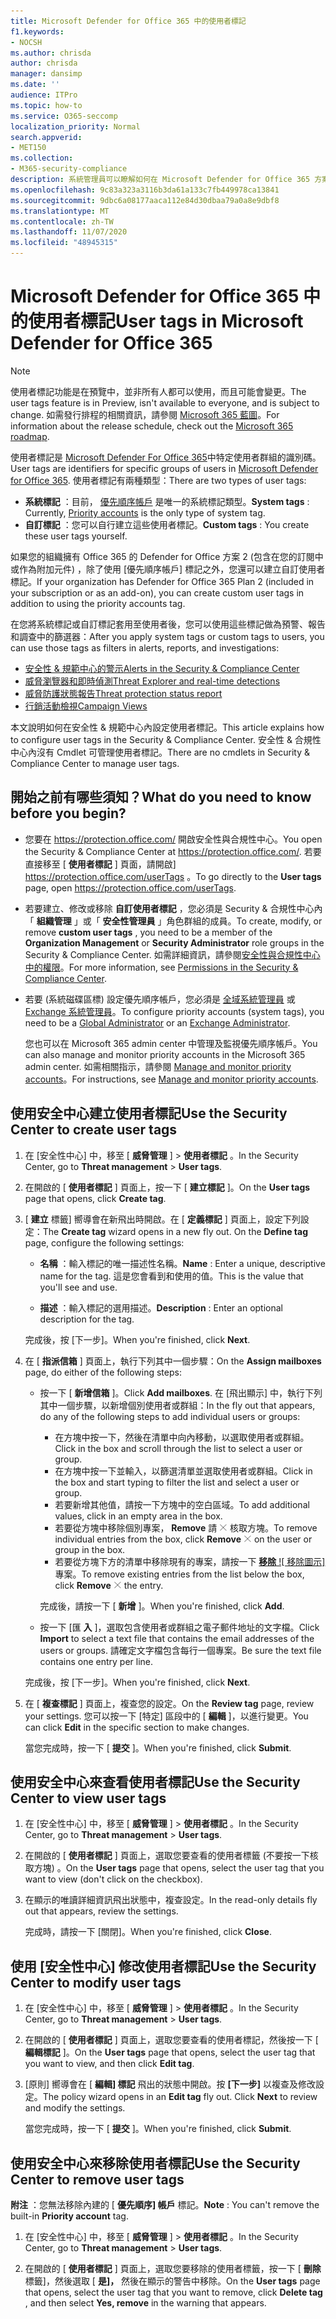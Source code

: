 ```yaml
---
title: Microsoft Defender for Office 365 中的使用者標記
f1.keywords:
- NOCSH
ms.author: chrisda
author: chrisda
manager: dansimp
ms.date: ''
audience: ITPro
ms.topic: how-to
ms.service: O365-seccomp
localization_priority: Normal
search.appverid:
- MET150
ms.collection:
- M365-security-compliance
description: 系統管理員可以瞭解如何在 Microsoft Defender for Office 365 方案2中識別具有使用者標記的特定使用者群組。 標記篩選可用於 Office 365 的 Microsoft Defender 中的提醒、報告和調查，以快速識別已標記的使用者。
ms.openlocfilehash: 9c83a323a3116b3da61a133c7fb449978ca13841
ms.sourcegitcommit: 9dbc6a08177aaca112e84d30dbaa79a0a8e9dbf8
ms.translationtype: MT
ms.contentlocale: zh-TW
ms.lasthandoff: 11/07/2020
ms.locfileid: "48945315"
---
```

# <a name="user-tags-in-microsoft-defender-for-office-365"></a><span data-ttu-id="cf4f1-104">Microsoft Defender for Office 365 中的使用者標記</span><span class="sxs-lookup"><span data-stu-id="cf4f1-104">User tags in Microsoft Defender for Office 365</span></span>

> [!NOTE]
> <span data-ttu-id="cf4f1-105">使用者標記功能是在預覽中，並非所有人都可以使用，而且可能會變更。</span><span class="sxs-lookup"><span data-stu-id="cf4f1-105">The user tags feature is in Preview, isn't available to everyone, and is subject to change.</span></span> <span data-ttu-id="cf4f1-106">如需發行排程的相關資訊，請參閱 [Microsoft 365 藍圖](https://www.microsoft.com/microsoft-365/roadmap)。</span><span class="sxs-lookup"><span data-stu-id="cf4f1-106">For information about the release schedule, check out the [Microsoft 365 roadmap](https://www.microsoft.com/microsoft-365/roadmap).</span></span>

<span data-ttu-id="cf4f1-107">使用者標記是 [Microsoft Defender For Office 365](office-365-atp.md)中特定使用者群組的識別碼。</span><span class="sxs-lookup"><span data-stu-id="cf4f1-107">User tags are identifiers for specific groups of users in [Microsoft Defender for Office 365](office-365-atp.md).</span></span> <span data-ttu-id="cf4f1-108">使用者標記有兩種類型：</span><span class="sxs-lookup"><span data-stu-id="cf4f1-108">There are two types of user tags:</span></span>

- <span data-ttu-id="cf4f1-109">**系統標記** ：目前， [優先順序帳戶](https://docs.microsoft.com/microsoft-365/admin/setup/priority-accounts) 是唯一的系統標記類型。</span><span class="sxs-lookup"><span data-stu-id="cf4f1-109">**System tags** : Currently, [Priority accounts](https://docs.microsoft.com/microsoft-365/admin/setup/priority-accounts) is the only type of system tag.</span></span>
- <span data-ttu-id="cf4f1-110">**自訂標記** ：您可以自行建立這些使用者標記。</span><span class="sxs-lookup"><span data-stu-id="cf4f1-110">**Custom tags** : You create these user tags yourself.</span></span>

<span data-ttu-id="cf4f1-111">如果您的組織擁有 Office 365 的 Defender for Office 方案 2 (包含在您的訂閱中或作為附加元件) ，除了使用 [優先順序帳戶] 標記之外，您還可以建立自訂使用者標記。</span><span class="sxs-lookup"><span data-stu-id="cf4f1-111">If your organization has Defender for Office 365 Plan 2 (included in your subscription or as an add-on), you can create custom user tags in addition to using the priority accounts tag.</span></span>

<span data-ttu-id="cf4f1-112">在您將系統標記或自訂標記套用至使用者後，您可以使用這些標記做為預警、報告和調查中的篩選器：</span><span class="sxs-lookup"><span data-stu-id="cf4f1-112">After you apply system tags or custom tags to users, you can use those tags as filters in alerts, reports, and investigations:</span></span>

- [<span data-ttu-id="cf4f1-113">安全性 & 規範中心的警示</span><span class="sxs-lookup"><span data-stu-id="cf4f1-113">Alerts in the Security & Compliance Center</span></span>](alerts.md)
- [<span data-ttu-id="cf4f1-114">威脅瀏覽器和即時偵測</span><span class="sxs-lookup"><span data-stu-id="cf4f1-114">Threat Explorer and real-time detections</span></span>](threat-explorer.md)
- [<span data-ttu-id="cf4f1-115">威脅防護狀態報告</span><span class="sxs-lookup"><span data-stu-id="cf4f1-115">Threat protection status report</span></span>](view-email-security-reports.md#threat-protection-status-report)
- [<span data-ttu-id="cf4f1-116">行銷活動檢視</span><span class="sxs-lookup"><span data-stu-id="cf4f1-116">Campaign Views</span></span>](campaigns.md)

<span data-ttu-id="cf4f1-117">本文說明如何在安全性 & 規範中心內設定使用者標記。</span><span class="sxs-lookup"><span data-stu-id="cf4f1-117">This article explains how to configure user tags in the Security & Compliance Center.</span></span> <span data-ttu-id="cf4f1-118">安全性 & 合規性中心內沒有 Cmdlet 可管理使用者標記。</span><span class="sxs-lookup"><span data-stu-id="cf4f1-118">There are no cmdlets in Security & Compliance Center to manage user tags.</span></span>

## <a name="what-do-you-need-to-know-before-you-begin"></a><span data-ttu-id="cf4f1-119">開始之前有哪些須知？</span><span class="sxs-lookup"><span data-stu-id="cf4f1-119">What do you need to know before you begin?</span></span>

- <span data-ttu-id="cf4f1-120">您要在 <https://protection.office.com/> 開啟安全性與合規性中心。</span><span class="sxs-lookup"><span data-stu-id="cf4f1-120">You open the Security & Compliance Center at <https://protection.office.com/>.</span></span> <span data-ttu-id="cf4f1-121">若要直接移至 [ **使用者標記** ] 頁面，請開啟] <https://protection.office.com/userTags> 。</span><span class="sxs-lookup"><span data-stu-id="cf4f1-121">To go directly to the **User tags** page, open <https://protection.office.com/userTags>.</span></span>

- <span data-ttu-id="cf4f1-122">若要建立、修改或移除 **自訂使用者標記** ，您必須是 Security & 合規性中心內「 **組織管理** 」或「 **安全性管理員** 」角色群組的成員。</span><span class="sxs-lookup"><span data-stu-id="cf4f1-122">To create, modify, or remove **custom user tags** , you need to be a member of the **Organization Management** or **Security Administrator** role groups in the Security & Compliance Center.</span></span> <span data-ttu-id="cf4f1-123">如需詳細資訊，請參閱[安全性與合規性中心中的權限](permissions-in-the-security-and-compliance-center.md)。</span><span class="sxs-lookup"><span data-stu-id="cf4f1-123">For more information, see [Permissions in the Security & Compliance Center](permissions-in-the-security-and-compliance-center.md).</span></span>

- <span data-ttu-id="cf4f1-124">若要 (系統磁碟區標) 設定優先順序帳戶，您必須是 [全域系統管理員](https://docs.microsoft.com/azure/active-directory/users-groups-roles/directory-assign-admin-roles#global-administrator--company-administrator) 或 [Exchange 系統管理員](https://docs.microsoft.com/azure/active-directory/users-groups-roles/directory-assign-admin-roles#exchange-administrator)。</span><span class="sxs-lookup"><span data-stu-id="cf4f1-124">To configure priority accounts (system tags), you need to be a [Global Administrator](https://docs.microsoft.com/azure/active-directory/users-groups-roles/directory-assign-admin-roles#global-administrator--company-administrator) or an [Exchange Administrator](https://docs.microsoft.com/azure/active-directory/users-groups-roles/directory-assign-admin-roles#exchange-administrator).</span></span>

  <span data-ttu-id="cf4f1-125">您也可以在 Microsoft 365 admin center 中管理及監視優先順序帳戶。</span><span class="sxs-lookup"><span data-stu-id="cf4f1-125">You can also manage and monitor priority accounts in the Microsoft 365 admin center.</span></span> <span data-ttu-id="cf4f1-126">如需相關指示，請參閱 [Manage and monitor priority accounts](https://docs.microsoft.com/microsoft-365/admin/setup/priority-accounts)。</span><span class="sxs-lookup"><span data-stu-id="cf4f1-126">For instructions, see [Manage and monitor priority accounts](https://docs.microsoft.com/microsoft-365/admin/setup/priority-accounts).</span></span>

## <a name="use-the-security-center-to-create-user-tags"></a><span data-ttu-id="cf4f1-127">使用安全中心建立使用者標記</span><span class="sxs-lookup"><span data-stu-id="cf4f1-127">Use the Security Center to create user tags</span></span>

1. <span data-ttu-id="cf4f1-128">在 [安全性中心] 中，移至 [ **威脅管理** ] \> **使用者標記** 。</span><span class="sxs-lookup"><span data-stu-id="cf4f1-128">In the Security Center, go to **Threat management** \> **User tags**.</span></span>

2. <span data-ttu-id="cf4f1-129">在開啟的 [ **使用者標記** ] 頁面上，按一下 [ **建立標記** ]。</span><span class="sxs-lookup"><span data-stu-id="cf4f1-129">On the **User tags** page that opens, click **Create tag**.</span></span>

3. <span data-ttu-id="cf4f1-130">[ **建立** 標籤] 嚮導會在新飛出時開啟。在 [ **定義標記** ] 頁面上，設定下列設定：</span><span class="sxs-lookup"><span data-stu-id="cf4f1-130">The **Create tag** wizard opens in a new fly out. On the **Define tag** page, configure the following settings:</span></span>

   - <span data-ttu-id="cf4f1-131">**名稱** ：輸入標記的唯一描述性名稱。</span><span class="sxs-lookup"><span data-stu-id="cf4f1-131">**Name** : Enter a unique, descriptive name for the tag.</span></span> <span data-ttu-id="cf4f1-132">這是您會看到和使用的值。</span><span class="sxs-lookup"><span data-stu-id="cf4f1-132">This is the value that you'll see and use.</span></span>

   - <span data-ttu-id="cf4f1-133">**描述** ：輸入標記的選用描述。</span><span class="sxs-lookup"><span data-stu-id="cf4f1-133">**Description** : Enter an optional description for the tag.</span></span>

   <span data-ttu-id="cf4f1-134">完成後，按 [下一步]。</span><span class="sxs-lookup"><span data-stu-id="cf4f1-134">When you're finished, click **Next**.</span></span>

4. <span data-ttu-id="cf4f1-135">在 [ **指派信箱** ] 頁面上，執行下列其中一個步驟：</span><span class="sxs-lookup"><span data-stu-id="cf4f1-135">On the **Assign mailboxes** page, do either of the following steps:</span></span>

   - <span data-ttu-id="cf4f1-136">按一下 [ **新增信箱** ]。</span><span class="sxs-lookup"><span data-stu-id="cf4f1-136">Click **Add mailboxes**.</span></span> <span data-ttu-id="cf4f1-137">在 [飛出顯示] 中，執行下列其中一個步驟，以新增個別使用者或群組：</span><span class="sxs-lookup"><span data-stu-id="cf4f1-137">In the fly out that appears, do any of the following steps to add individual users or groups:</span></span>

     - <span data-ttu-id="cf4f1-138">在方塊中按一下，然後在清單中向內移動，以選取使用者或群組。</span><span class="sxs-lookup"><span data-stu-id="cf4f1-138">Click in the box and scroll through the list to select a user or group.</span></span>
     - <span data-ttu-id="cf4f1-139">在方塊中按一下並輸入，以篩選清單並選取使用者或群組。</span><span class="sxs-lookup"><span data-stu-id="cf4f1-139">Click in the box and start typing to filter the list and select a user or group.</span></span>
     - <span data-ttu-id="cf4f1-140">若要新增其他值，請按一下方塊中的空白區域。</span><span class="sxs-lookup"><span data-stu-id="cf4f1-140">To add additional values, click in an empty area in the box.</span></span>
     - <span data-ttu-id="cf4f1-141">若要從方塊中移除個別專案， **Remove** 請 ![ 在方塊中按一下使用者或群組上的 [移除移除圖示] ](../../media/scc-remove-icon.png) 核取方塊。</span><span class="sxs-lookup"><span data-stu-id="cf4f1-141">To remove individual entries from the box, click **Remove** ![Remove icon](../../media/scc-remove-icon.png) on the user or group in the box.</span></span>
     - <span data-ttu-id="cf4f1-142">若要從方塊下方的清單中移除現有的專案，請按一下 [ **移除** ![ 移除圖示] ](../../media/scc-remove-icon.png) 專案。</span><span class="sxs-lookup"><span data-stu-id="cf4f1-142">To remove existing entries from the list below the box, click **Remove** ![Remove icon](../../media/scc-remove-icon.png) the entry.</span></span>

     <span data-ttu-id="cf4f1-143">完成後，請按一下 [ **新增** ]。</span><span class="sxs-lookup"><span data-stu-id="cf4f1-143">When you're finished, click **Add**.</span></span>

   - <span data-ttu-id="cf4f1-144">按一下 [匯 **入** ]，選取包含使用者或群組之電子郵件地址的文字檔。</span><span class="sxs-lookup"><span data-stu-id="cf4f1-144">Click **Import** to select a text file that contains the email addresses of the users or groups.</span></span> <span data-ttu-id="cf4f1-145">請確定文字檔包含每行一個專案。</span><span class="sxs-lookup"><span data-stu-id="cf4f1-145">Be sure the text file contains one entry per line.</span></span>

   <span data-ttu-id="cf4f1-146">完成後，按 [下一步]。</span><span class="sxs-lookup"><span data-stu-id="cf4f1-146">When you're finished, click **Next**.</span></span>

5. <span data-ttu-id="cf4f1-147">在 [ **複查標記** ] 頁面上，複查您的設定。</span><span class="sxs-lookup"><span data-stu-id="cf4f1-147">On the **Review tag** page, review your settings.</span></span> <span data-ttu-id="cf4f1-148">您可以按一下 [特定] 區段中的 [ **編輯** ]，以進行變更。</span><span class="sxs-lookup"><span data-stu-id="cf4f1-148">You can click **Edit** in the specific section to make changes.</span></span>

   <span data-ttu-id="cf4f1-149">當您完成時，按一下 [ **提交** ]。</span><span class="sxs-lookup"><span data-stu-id="cf4f1-149">When you're finished, click **Submit**.</span></span>

## <a name="use-the-security-center-to-view-user-tags"></a><span data-ttu-id="cf4f1-150">使用安全中心來查看使用者標記</span><span class="sxs-lookup"><span data-stu-id="cf4f1-150">Use the Security Center to view user tags</span></span>

1. <span data-ttu-id="cf4f1-151">在 [安全性中心] 中，移至 [ **威脅管理** ] \> **使用者標記** 。</span><span class="sxs-lookup"><span data-stu-id="cf4f1-151">In the Security Center, go to **Threat management** \> **User tags**.</span></span>

2. <span data-ttu-id="cf4f1-152">在開啟的 [ **使用者標記** ] 頁面上，選取您要查看的使用者標籤 (不要按一下核取方塊) 。</span><span class="sxs-lookup"><span data-stu-id="cf4f1-152">On the **User tags** page that opens, select the user tag that you want to view (don't click on the checkbox).</span></span>

3. <span data-ttu-id="cf4f1-153">在顯示的唯讀詳細資訊飛出狀態中，複查設定。</span><span class="sxs-lookup"><span data-stu-id="cf4f1-153">In the read-only details fly out that appears, review the settings.</span></span>

   <span data-ttu-id="cf4f1-154">完成時，請按一下 [關閉]。</span><span class="sxs-lookup"><span data-stu-id="cf4f1-154">When you're finished, click **Close**.</span></span>

## <a name="use-the-security-center-to-modify-user-tags"></a><span data-ttu-id="cf4f1-155">使用 [安全性中心] 修改使用者標記</span><span class="sxs-lookup"><span data-stu-id="cf4f1-155">Use the Security Center to modify user tags</span></span>

1. <span data-ttu-id="cf4f1-156">在 [安全性中心] 中，移至 [ **威脅管理** ] \> **使用者標記** 。</span><span class="sxs-lookup"><span data-stu-id="cf4f1-156">In the Security Center, go to **Threat management** \> **User tags**.</span></span>

2. <span data-ttu-id="cf4f1-157">在開啟的 [ **使用者標記** ] 頁面上，選取您要查看的使用者標記，然後按一下 [ **編輯標記** ]。</span><span class="sxs-lookup"><span data-stu-id="cf4f1-157">On the **User tags** page that opens, select the user tag that you want to view, and then click **Edit tag**.</span></span>

3. <span data-ttu-id="cf4f1-158">[原則] 嚮導會在 [ **編輯] 標記** 飛出的狀態中開啟。按 **[下一步]** 以複查及修改設定。</span><span class="sxs-lookup"><span data-stu-id="cf4f1-158">The policy wizard opens in an **Edit tag** fly out. Click **Next** to review and modify the settings.</span></span>

   <span data-ttu-id="cf4f1-159">當您完成時，按一下 [ **提交** ]。</span><span class="sxs-lookup"><span data-stu-id="cf4f1-159">When you're finished, click **Submit**.</span></span>

## <a name="use-the-security-center-to-remove-user-tags"></a><span data-ttu-id="cf4f1-160">使用安全中心來移除使用者標記</span><span class="sxs-lookup"><span data-stu-id="cf4f1-160">Use the Security Center to remove user tags</span></span>

<span data-ttu-id="cf4f1-161">**附注** ：您無法移除內建的 [ **優先順序] 帳戶** 標記。</span><span class="sxs-lookup"><span data-stu-id="cf4f1-161">**Note** : You can't remove the built-in **Priority account** tag.</span></span>

1. <span data-ttu-id="cf4f1-162">在 [安全性中心] 中，移至 [ **威脅管理** ] \> **使用者標記** 。</span><span class="sxs-lookup"><span data-stu-id="cf4f1-162">In the Security Center, go to **Threat management** \> **User tags**.</span></span>

2. <span data-ttu-id="cf4f1-163">在開啟的 [ **使用者標記** ] 頁面上，選取您要移除的使用者標籤，按一下 [ **刪除** 標籤]，然後選取 [ **是]，** 然後在顯示的警告中移除。</span><span class="sxs-lookup"><span data-stu-id="cf4f1-163">On the **User tags** page that opens, select the user tag that you want to remove, click **Delete tag** , and then select **Yes, remove** in the warning that appears.</span></span>

